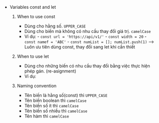 - Variables const and let

  1. When to use const

     - Dùng cho hằng số. `UPPER_CASE`
     - Dùng cho biến mà không có nhu cầu thay đổi giá trị. `camelCase`
     - Ví dụ: - `const url = 'https://api/v1/'` - `const width = 20` - `const namef = 'ABC'` - `const numList = []; numList.push(1)` --> Luôn ưu tiên dùng const, thay đổi sang let khi cần thiết

  2. When to use let

     - Dùng cho những biến có nhu cầu thay đổi bằng việc thực hiện phép gán. (re-asignment)
     - Ví dụ:

  3. Naming convention

     - Tên biến là hằng số(const) thì `UPPER_CASE`
     - Tên biến boolean thì `camelCase`
     - Tên biến số ít thì `camelCase`
     - Tên biến số nhiều thì `camelCase`
     - Tên hàm thì `camelCase`
